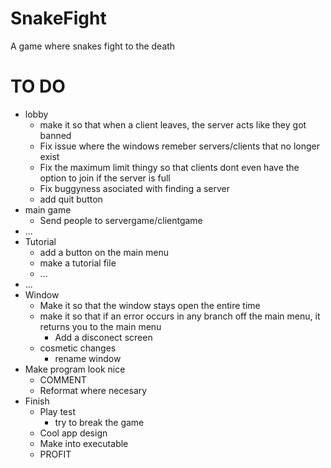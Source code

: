 # SnakeFight

A game where snakes fight to the death

# TO DO

- lobby
  - make it so that when a client leaves, the server acts like they got banned
  - Fix issue where the windows remeber servers/clients that no longer exist
  - Fix the maximum limit thingy so that clients dont even have the option to join if the server is full
  - Fix buggyness asociated with finding a server
  - add quit button
- main game
  - Send people to servergame/clientgame
- ...
- Tutorial
  - add a button on the main menu
  - make a tutorial file
  - ...
- ...
- Window
  - Make it so that the window stays open the entire time
  - make it so that if an error occurs in any branch off the main menu, it returns you to the main menu
    - Add a disconect screen
  - cosmetic changes
    - rename window
- Make program look nice
    - COMMENT
    - Reformat where necesary
- Finish
    - Play test
        - try to break the game
    - Cool app design
    - Make into executable
    - PROFIT